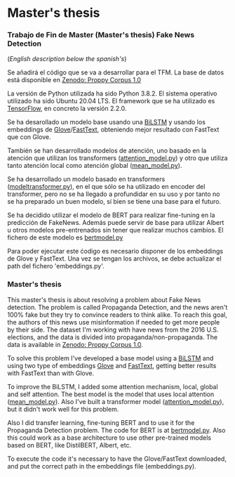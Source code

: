 # Master's thesis
### Trabajo de Fin de Master (Master's thesis) Fake News Detection

(*English description below the spanish's*)

Se añadirá el código que se va a desarrollar para el TFM. La base de datos está disponible en [Zenodo: Proppy Corpus 1.0](https://zenodo.org/record/3271522#.XS6qRUUzau4)

La versión de Python utilizada ha sido Python 3.8.2. El sistema operativo utilizado ha sido Ubuntu 20.04 LTS. El framework que se ha utilizado es [TensorFlow](http://tensorflow.org/), en concreto la versión 2.2.0. 

Se ha desarollado un modelo base usando una [BiLSTM](https://github.com/AlArgente/TFM/blob/master/code/cnnrnn_model.py) y usando los embeddings de [Glove](https://nlp.stanford.edu/projects/glove/)/[FastText](https://fasttext.cc/), obteniendo mejor resultado con FastText que con Glove.

También se han desarrollado modelos de atención, uno basado en la atención que utilizan los transformers ([attention_model.py](https://github.com/AlArgente/TFM/blob/master/code/attention_model.py)) y otro que utiliza tanto atención local como atención global ([mean_model.py](https://github.com/AlArgente/TFM/blob/master/code/mean_model.py)). 

Se ha desarrollado un modelo basado en transformers ([modeltransformer.py](https://github.com/AlArgente/TFM/blob/master/code/modeltransformer.py)), en el que sólo se ha utilizado en encoder del transformer, pero no se ha llegado a profundidar en su uso y por tanto no se ha preparado un buen modelo, sí bien se tiene una base para el futuro.

Se ha decidido utilizar el modelo de BERT para realizar fine-tuning en la predicción de FakeNews. Además puede servir de base para utilizar Albert u otros modelos pre-entrenados sin tener que realizar muchos cambios. El fichero de este modelo es [bertmodel.py](https://github.com/AlArgente/TFM/blob/master/code/bertmodel.py)

Para poder ejecutar este ćodigo es necesario disponer de los embeddings de Glove y FastText. Una vez se tengan los archivos, se debe actualizar el path del fichero 'embeddings.py'.

### Master's thesis

This master's thesis is about resolving a problem about Fake News detection. The problem is called Propaganda Detection, and the news aren't 100% fake but they try to convince readers to think alike. To reach this goal, the authors of this news use misinformation if needed to get more people by their side. The dataset I'm working with have news from the 2016 U.S. elections, and the data is divided into propaganda/non-propaganda. The data is available in [Zenodo: Proppy Corpus 1.0](https://zenodo.org/record/3271522#.XS6qRUUzau4).

To solve this problem I've developed a base model using a [BiLSTM](https://github.com/AlArgente/TFM/blob/master/code/cnnrnn_model.py) and using two type of embeddings [Glove](https://nlp.stanford.edu/projects/glove/) and [FastText](https://fasttext.cc/), getting better results with FastText than with Glove. 

To improve the BiLSTM, I added some attention mechanism, local, global and self attention. The best model is the model that uses local attention ([mean_model.py](https://github.com/AlArgente/TFM/blob/master/code/mean_model.py)). Also I've built a transformer model ([attention_model.py](https://github.com/AlArgente/TFM/blob/master/code/attention_model.py)), but it didn't work well for this problem.

Also I did transfer learning, fine-tuning BERT and to use it for the Propaganda Detection problem. The code for BERT is at  [bertmodel.py](https://github.com/AlArgente/TFM/blob/master/code/bertmodel.py). Also this could work as a base architecture to use other pre-trained models based on BERT, like DistilBERT, Albert, etc.

To execute the code it's necessary to have the Glove/FastText downloaded, and put the correct path in the embeddings file (embeddings.py).

